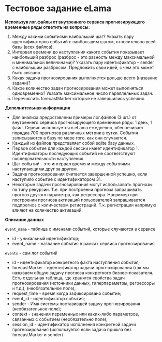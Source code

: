 # Тестовое задание eLama

**Используя лог.файлы от внутреннего сервиса прогнозирующего временные ряды ответить на вопросы:**
1. Между какими событиями наибольший шаг? Указать пару идентификаторов событий с наибольшим шагом, относительно всей базы (всех файлов).  
2. Интервал времени до наступления какого события показывает наибольший разброс (разброс - это разность между максимальной и минимальной величинами)? Указать пару идентификатор - sender с наибольшим разбросом. Предложить свои идей, с чем это может быть связано.  
3. Какая задача прогнозирования выполняется дольше всего (название задачи)?  
4. Какое количество задач прогнозирования может выполняться одновременно? Указать максимальное число параллельных задач.  
5. Перечислить forecastMarker которые не завершились успешно.

**Дополнительная информация**  
- Для анализа предоставлены примеры лог.файлов (3 шт.) от внутреннего сервиса прогнозирующего временные ряды. 1 день, 1 файл. Сервис используется в eLama ежедневно, обеспечивает порядка 700 прогнозов различных метрик в сутки. События записываются в базу по мере того, как они случаются.  
- Каждый из файлов представляет собой sqlite базу данных.  
- Первое событие для каждой сессии имеет идентификатор 1. Идентификаторы последующих событий не соответствуют последовательности наступления.  
- Шаг событий - это интервал времени между событиями наступающими друг за другом.  
- Задача прогнозирования считается завершенной успешно, если наступило событие с идентификатором 31.  
- Некоторые задачи прогнозирования могут использовать прогнозы по типу рекурсии. Т.е. при построении прогноза запрашивать прогноз другого параметра, как регрессора. Например при построении прогноза активаций пользователей запрашивается подпрогноз с количеством регистраций. Т.к. регистрации напрямую влияют на количество активаций.

**Описание данных**

`event_name` - таблица с именами событий, которые случаются в сервисе
* id - уникальный идентификатор;
* event_name - название события в рамках сервиса прогнозирования

`events` - сам лог событий
* id - идентификатор конкретного факта наступления события;
* forecastMarker - идентификатор задачи прогнозирования (так мы называем общую задачу прогноза конкретного бизнес-показателя. Есть отдельная таблица, где хранятся свойства задач прогнозирования (источники данных, гиперпараметры, регрессоры и т.д.), (необязательное поле);
* request_time - время когда зафиксировано событие;
* event_id - идентификатор события;
* sender - Имя системы поставившей задачу прогнозирования (необязательное поле);
* context - значения переменных или каких-либо параметров, связанных с событием (необязательно поле);
* session_id - идентификатор исполнения конкретной задачи прогнозирования (используется если задача пришла без forecastMarker и sender)